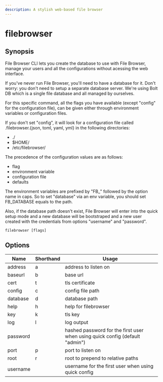 ```yaml
---
description: A stylish web-based file browser
---
```


# filebrowser

## Synopsis

File Browser CLI lets you create the database to use with File Browser,
manage your users and all the configurations without acessing the
web interface.
	
If you've never run File Browser, you'll need to have a database for
it. Don't worry: you don't need to setup a separate database server.
We're using Bolt DB which is a single file database and all managed
by ourselves.

For this specific command, all the flags you have available (except
"config" for the configuration file), can be given either through
environment variables or configuration files.

If you don't set "config", it will look for a configuration file called
.filebrowser.{json, toml, yaml, yml} in the following directories:

- ./
- $HOME/
- /etc/filebrowser/

The precedence of the configuration values are as follows:

- flag
- environment variable
- configuration file
- defaults

The environment variables are prefixed by "FB_" followed by the option
name in caps. So to set "database" via an env variable, you should
set FB_DATABASE equals to the path.

Also, if the database path doesn't exist, File Browser will enter into
the quick setup mode and a new database will be bootstraped and a new
user created with the credentials from options "username" and "password".

```
filebrowser [flags]
```

## Options

| Name | Shorthand | Usage |
|------|-----------|-------|
|address|a|address to listen on|
|baseurl|b|base url|
|cert|t|tls certificate|
|config|c|config file path|
|database|d|database path|
|help|h|help for filebrowser|
|key|k|tls key|
|log|l|log output|
|password||hashed password for the first user when using quick config (default "admin")|
|port|p|port to listen on|
|root|r|root to prepend to relative paths|
|username||username for the first user when using quick config|

